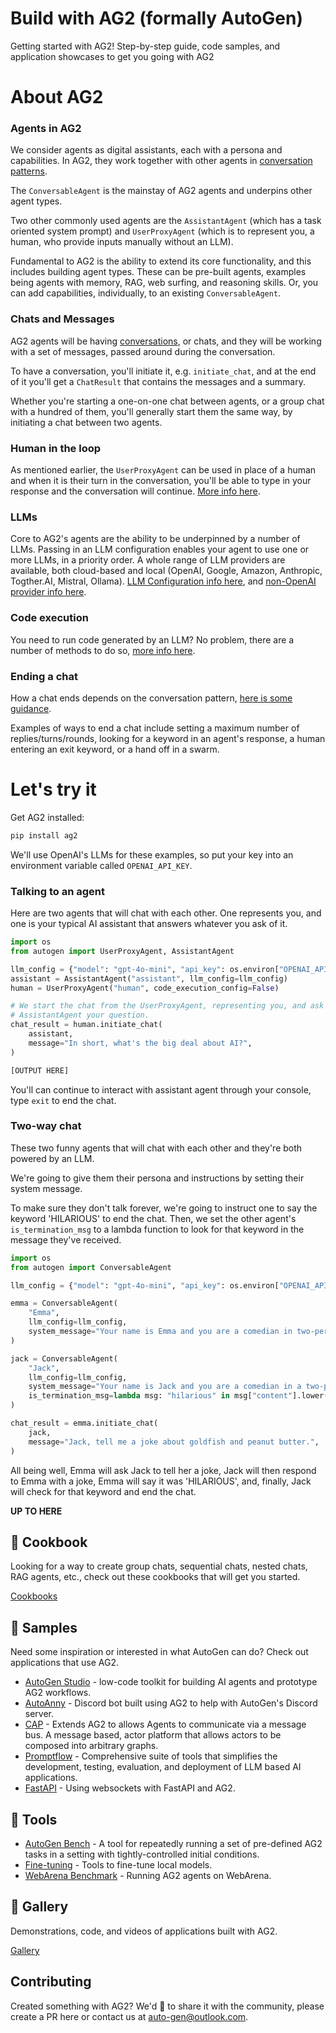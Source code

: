 # Build with AG2 (formally AutoGen)
Getting started with AG2! Step-by-step guide, code samples, and application showcases to get you going with AG2

# About AG2

### Agents in AG2
We consider agents as digital assistants, each with a persona and capabilities. In AG2, they work together with other agents in [conversation patterns](https://ag2ai.github.io/ag2/docs/tutorial/conversation-patterns).

The `ConversableAgent` is the mainstay of AG2 agents and underpins other agent types.

Two other commonly used agents are the `AssistantAgent` (which has a task oriented system prompt) and `UserProxyAgent` (which is to represent you, a human, who provide inputs manually without an LLM).

Fundamental to AG2 is the ability to extend its core functionality, and this includes building agent types. These can be pre-built agents, examples being agents with memory, RAG, web surfing, and reasoning skills. Or, you can add capabilities, individually, to an existing `ConversableAgent`.

### Chats and Messages
AG2 agents will be having [conversations](https://ag2ai.github.io/ag2/docs/tutorial/conversation-patterns), or chats, and they will be working with a set of messages, passed around during the conversation.

To have a conversation, you'll initiate it, e.g. `initiate_chat`, and at the end of it you'll get a `ChatResult` that contains the messages and a summary.

Whether you're starting a one-on-one chat between agents, or a group chat with a hundred of them, you'll generally start them the same way, by initiating a chat between two agents.

### Human in the loop
As mentioned earlier, the `UserProxyAgent` can be used in place of a human and when it is their turn in the conversation, you'll be able to type in your response and the conversation will continue. [More info here](https://ag2ai.github.io/ag2/docs/tutorial/human-in-the-loop).

### LLMs
Core to AG2's agents are the ability to be underpinned by a number of LLMs. Passing in an LLM configuration enables your agent to use one or more LLMs, in a priority order. A whole range of LLM providers are available, both cloud-based and local (OpenAI, Google, Amazon, Anthropic, Togther.AI, Mistral, Ollama). [LLM Configuration info here](https://ag2ai.github.io/ag2/docs/topics/llm_configuration), and [non-OpenAI provider info here](https://ag2ai.github.io/ag2/docs/topics/non-openai-models/about-using-nonopenai-models).

### Code execution
You need to run code generated by an LLM? No problem, there are a number of methods to do so, [more info here](https://ag2ai.github.io/ag2/docs/tutorial/code-executors).

### Ending a chat
How a chat ends depends on the conversation pattern, [here is some guidance](https://ag2ai.github.io/ag2/docs/tutorial/chat-termination).

Examples of ways to end a chat include setting a maximum number of replies/turns/rounds, looking for a keyword in an agent's response, a human entering an exit keyword, or a hand off in a swarm.


# Let's try it

Get AG2 installed:
```bash
pip install ag2
```
We'll use OpenAI's LLMs for these examples, so put your key into an environment variable called `OPENAI_API_KEY`.
### Talking to an agent
Here are two agents that will chat with each other. One represents you, and one is your typical AI assistant that answers whatever you ask of it.

```python
import os
from autogen import UserProxyAgent, AssistantAgent

llm_config = {"model": "gpt-4o-mini", "api_key": os.environ["OPENAI_API_KEY"]}
assistant = AssistantAgent("assistant", llm_config=llm_config)
human = UserProxyAgent("human", code_execution_config=False)

# We start the chat from the UserProxyAgent, representing you, and ask the
# AssistantAgent your question.
chat_result = human.initiate_chat(
    assistant,
    message="In short, what's the big deal about AI?",
)
```
```bash
[OUTPUT HERE]
```
You'll can continue to interact with assistant agent through your console, type `exit` to end the chat.

### Two-way chat
These two funny agents that will chat with each other and they're both powered by an LLM.

We're going to give them their persona and instructions by setting their system message.

To make sure they don't talk forever, we're going to instruct one to say the keyword 'HILARIOUS' to end the chat. Then, we set the other agent's `is_termination_msg` to a lambda function to look for that keyword in the message they've received.

```python
import os
from autogen import ConversableAgent

llm_config = {"model": "gpt-4o-mini", "api_key": os.environ["OPENAI_API_KEY"]}

emma = ConversableAgent(
    "Emma",
    llm_config=llm_config,
    system_message="Your name is Emma and you are a comedian in two-person comedy show. Say the word HILARIOUS once you've heard a joke from Jack.",
)

jack = ConversableAgent(
    "Jack",
    llm_config=llm_config,
    system_message="Your name is Jack and you are a comedian in a two-person comedy show.",
    is_termination_msg=lambda msg: "hilarious" in msg["content"].lower(), # Ends the chat if it exists
)

chat_result = emma.initiate_chat(
    jack,
    message="Jack, tell me a joke about goldfish and peanut butter.",
)
```
All being well, Emma will ask Jack to tell her a joke, Jack will then respond to Emma with a joke, Emma will say it was 'HILARIOUS', and, finally, Jack will check for that keyword and end the chat.

**UP TO HERE**


## :notebook_with_decorative_cover: Cookbook
Looking for a way to create group chats, sequential chats, nested chats, RAG agents, etc., check out these cookbooks that will get you started.

[Cookbooks](https://ag2ai.github.io/ag2/docs/notebooks)

## :stars: Samples
Need some inspiration or interested in what AutoGen can do? Check out applications that use AG2.

- [AutoGen Studio](samples/apps/autogen-studio/) - low-code toolkit for building AI agents and prototype AG2 workflows.
- [AutoAnny](samples/apps/auto-anny/) - Discord bot built using AG2 to help with AutoGen's Discord server.
- [CAP](samples/apps/cap/) - Extends AG2 to allows Agents to communicate via a message bus. A message based, actor platform that allows actors to be composed into arbitrary graphs.
- [Promptflow](samples/apps/promptflow-autogen/) - Comprehensive suite of tools that simplifies the development, testing, evaluation, and deployment of LLM based AI applications.
- [FastAPI](samples/apps/websockets/) - Using websockets with FastAPI and AG2.

## :wrench: Tools
- [AutoGen Bench](samples/tools/autogenbench/) - A tool for repeatedly running a set of pre-defined AG2 tasks in a setting with tightly-controlled initial conditions.
- [Fine-tuning](samples/tools/finetuning/) - Tools to fine-tune local models.
- [WebArena Benchmark](samples/tools/webarena/) - Running AG2 agents on WebArena.

## :city_sunset: Gallery
Demonstrations, code, and videos of applications built with AG2.

[Gallery](https://ag2ai.github.io/ag2/docs/Gallery)

## Contributing
Created something with AG2? We'd 💙 to share it with the community, please create a PR here or contact us at auto-gen@outlook.com.
